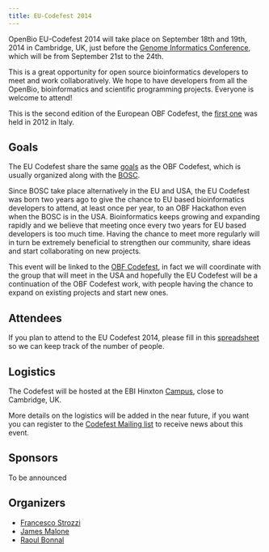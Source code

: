 ```yaml
---
title: EU-Codefest 2014
---
```


OpenBio EU-Codefest 2014 will take place on September 18th and 19th,
2014 in Cambridge, UK, just before the [Genome Informatics
Conference](https://registration.hinxton.wellcome.ac.uk/display_info.asp?id=406),
which will be from September 21st to the 24th.

This is a great opportunity for open source bioinformatics developers to
meet and work collaboratively. We hope to have developers from all the
OpenBio, bioinformatics and scientific programming projects. Everyone is
welcome to attend!

This is the second edition of the European OBF Codefest, the [first
one](http://www.open-bio.org/wiki/EU_Codefest_2012) was held in 2012 in
Italy.

Goals
-----

The EU Codefest share the same
[goals](http://www.open-bio.org/wiki/Codefest_2014#Goals) as the OBF
Codefest, which is usually organized along with the
[BOSC](http://www.open-bio.org/wiki/BOSC).

Since BOSC take place alternatively in the EU and USA, the EU Codefest
was born two years ago to give the chance to EU based bioinformatics
developers to attend, at least once per year, to an OBF Hackathon even
when the BOSC is in the USA. Bioinformatics keeps growing and expanding
rapidly and we believe that meeting once every two years for EU based
developers is too much time. Having the chance to meet more regularly
will in turn be extremely beneficial to strengthen our community, share
ideas and start collaborating on new projects.

This event will be linked to the [OBF
Codefest](http://www.open-bio.org/wiki/Codefest_2014), in fact we will
coordinate with the group that will meet in the USA and hopefully the EU
Codefest will be a continuation of the OBF Codefest work, with people
having the chance to expand on existing projects and start new ones.

Attendees
---------

If you plan to attend to the EU Codefest 2014, please fill in this
[spreadsheet](https://docs.google.com/spreadsheets/d/1vSLuVSHg139b7TdZnHAQXy0ZetikN7PZOILX0cBUKR8/edit?usp=sharing)
so we can keep track of the number of people.

Logistics
---------

The Codefest will be hosted at the EBI Hinxton
[Campus](http://www.ebi.ac.uk/about/travel), close to Cambridge, UK.

More details on the logistics will be added in the near future, if you
want you can register to the [Codefest Mailing
list](https://groups.google.com/forum/?fromgroups#!forum/openbio-codefest-2014)
to receive news about this event.

Sponsors
--------

To be announced

Organizers
----------

-   [Francesco Strozzi](https://github.com/fstrozzi)
-   [James Malone](http://www.ebi.ac.uk/~malone/)
-   [Raoul Bonnal](https://github.com/helios)

